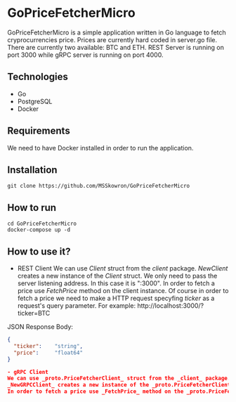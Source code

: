 ﻿# GoPriceFetcherMicro

GoPriceFetcherMicro is a simple application written in Go language to fetch cryprocurrencies price. Prices are currently hard coded in server.go file. There are currently two available: BTC and ETH.
REST Server is running on port 3000 while gRPC server is running on port 4000.

## Technologies

- Go
- PostgreSQL
- Docker

## Requirements

We need to have Docker installed in order to run the application.

## Installation

`git clone https://github.com/MSSkowron/GoPriceFetcherMicro`

## How to run

```
cd GoPriceFetcherMicro
docker-compose up -d
```

## How to use it?

- REST Client
We can use _Client_ struct from the _client_ package.
_NewClient_ creates a new instance of the _Client_ struct. We only need to pass the server listening address. In this case it is ":3000".
In order to fetch a price use _FetchPrice_ method on the client instance.
Of course in order to fetch a price we need to make a HTTP request specyfing _ticker_ as a request's query parameter.
For example: http://localhost:3000/?ticker=BTC

JSON Response Body:
  ```json
  {
    "ticker":    "string",
    "price":     "float64"
  }

- gRPC Client
We can use _proto.PriceFetcherClient_ struct from the _client_ package.
_NewGRPCClient_ creates a new instance of the _proto.PriceFetcherClient_ struct. We only need to pass the server listening address. In this case it is ":4000".
In order to fetch a price use _FetchPrice_ method on the _proto.PriceFetcherClient_ instance.
